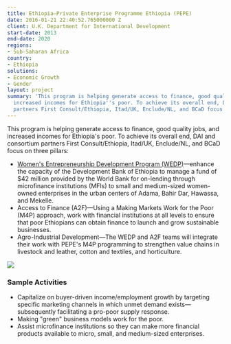 ```yaml
---
title: Ethiopia—Private Enterprise Programme Ethiopia (PEPE)
date: 2016-01-21 22:40:52.765000000 Z
client: U.K. Department for International Development
start-date: 2013
end-date: 2020
regions:
- Sub-Saharan Africa
country:
- Ethiopia
solutions:
- Economic Growth
- Gender
layout: project
summary: 'This program is helping generate access to finance, good quality jobs, and
  increased incomes for Ethiopia''s poor. To achieve its overall end, DAI and consortium
  partners First Consult/Ethiopia, Itad/UK, Enclude/NL, and BCaD focus on three pillars: '
---
```


This program is helping generate access to finance, good quality jobs, and increased incomes for Ethiopia's poor. To achieve its overall end, DAI and consortium partners First Consult/Ethiopia, Itad/UK, Enclude/NL, and BCaD focus on three pillars:

* [Women's Entrepreneurship Development Program (WEDP)][1]—enhance the capacity of the Development Bank of Ethiopia to manage a fund of $42 million provided by the World Bank for on-lending through microfinance institutions (MFIs) to small and medium-sized women-owned enterprises in the urban centers of Adama, Bahir Dar, Hawassa, and Mekelle.
* Access to Finance (A2F)—Using a Making Markets Work for the Poor (M4P) approach, work with financial institutions at all levels to ensure that poor Ethiopians can obtain finance to launch and grow sustainable businesses.
* Agro-Industrial Development—The WEDP and A2F teams will integrate their work with PEPE's M4P programming to strengthen value chains in livestock and leather, cotton and textiles, and horticulture.

![][2]

###  Sample Activities

* Capitalize on buyer-driven income/employment growth by targeting specific marketing channels in which unmet demand exists—subsequently facilitating a pro-poor supply response.
* Making "green" business models work for the poor.
* Assist microfinance institutions so they can make more financial products available to micro, small, and medium-sized enterprises.

[1]: http://dai-global-developments.com/articles/serving-the-missing-middle-creating-access-to-finance-for-female-owned-small-businesses-in-ethiopia/
[2]: /assets/images/projects/PEPE.jpg

